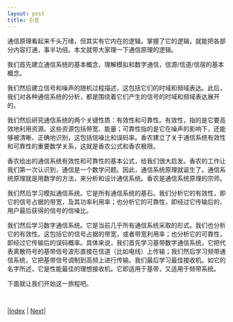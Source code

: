 ```yaml
---
layout: post
title: 引言
---
```


通信原理看起来千头万绪，但其实有它内在的逻辑。掌握了它的逻辑，就能把各部分内容打通，事半功倍。本文就带大家理一下通信原理的逻辑。

我们首先建立通信系统的基本概念，理解模拟和数字通信，信源/信道/信宿的基本概念。

我们然后建立信号和噪声的随机过程描述，这包括它们的时域和频域表达。此后，我们对各种通信系统的分析，都是围绕着它们产生的信号的时域和频域表达展开的。

我们然后研究通信系统的两个关键性质：有效性和可靠性。有效性，指的是它要高效地利用资源。这些资源包括带宽、能量；可靠性指的是它在噪声的影响下，还能够被清晰、正确地识别，这包括信噪比和误码率。香农建立了关于通信系统有效性和可靠性的重要数学关系，这就是香农公式和香农极限。

香农给出的通信系统有效性和可靠性的基本公式，给我们很大启发。香农的工作让我们第一次认识到，通信是一个数学问题。因此，通信系统原理就诞生了。通信系统原理就是用数学的方法，来分析和设计通信系统。香农是通信系统原理的宗师。

我们然后学习模拟通信系统。它是所有通信系统的基石。我们分析它的有效性，即它的信号占据的带宽，及其功率利用率；也分析它的可靠性，即经过它传输后的、用户最后获得的信号的信噪比。

我们然后学习数字通信系统。它是当前几乎所有通信系统采取的形式。我们也分析它的有效性。这包括它的信号占据的带宽，或者带宽利用率；也分析它的可靠性，即经过它传输后的误码概率。具体来说，我们首先学习基带数字通信系统，它把代表离散符号的基带信号波形直接在信道（比如电线）上传输；我们然后学习频带通信系统，它把基带信号调制到高频上进行传输。我们最后学习最佳接收机。如它的名字所述，它是性能最佳的理想接收机。它即适用于基带，又适用于频带系统。

下面就让我们开始这一旅程吧。

<br/>

|[Index](./) | [Next](0-5-overview)|
